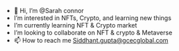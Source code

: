 - 👋 Hi, I’m @Sarah connor
- I’m interested in NFTs, Crypto, and learning new things
- I’m currently learning NFT & Crypto market
- I’m looking to collaborate on NFT & crypto & Metaverse
- 📫 How to reach me Siddhant.gupta@gcecglobal.com

<!---
SiddhantRajGupta/SiddhantRajGupta is a ✨ special ✨ repository because its `README.md` (this file) appears on your GitHub profile.
You can click the Preview link to take a look at your changes.
--->
